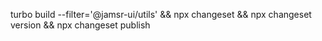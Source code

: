 turbo build --filter='@jamsr-ui/utils' && npx changeset && npx changeset version && npx changeset publish
